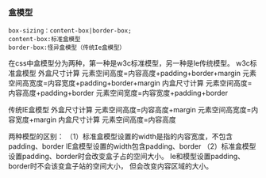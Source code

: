### 盒模型

```
box-sizing：content-box|border-box;
content-box:标准盒模型
border-box:怪异盒模型（传统Ie盒模型）
```

在css中盒模型分为两种，第一种是w3c标准模型，另一种是Ie传统模型。
w3c标准盒模型
外盒尺寸计算
元素空间高度=内容高度+padding+border+margin
元素空间高宽度=内容宽度+padding+border+margin
内盒尺寸计算
元素空间高度=内容高度+padding+border
元素空间宽度=内容宽度+padding+border

传统IE盒模型
外盒尺寸计算
元素空间高度=内容高度+margin
元素空间高宽度=内容宽度+margin
内盒尺寸计算
元素空间高度=内容高度

两种模型的区别：
（1）标准盒模型设置的width是指的内容宽度，不包含padding、border IE盒模型设置的width包含padding、border
（2）标准盒模型设置padding、border时会改变盒子占的空间大小。 Ie和模型设置padding、border时不会该变盒子站的空间大小， 但会改变内容区域的大小。